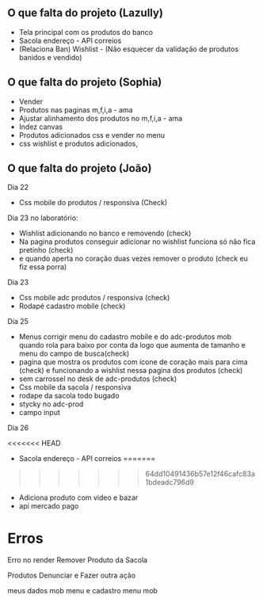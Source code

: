 ## O que falta do projeto (Lazully)

- Tela principal com os produtos do banco
- Sacola endereço - API correios
- (Relaciona Ban) Wishlist - (Não esquecer da validação de produtos banidos e vendido)

## O que falta do projeto (Sophia)

- Vender
- Produtos nas paginas m,f,i,a - ama
- Ajustar alinhamento dos produtos no m,f,i,a - ama
- Indez canvas
- Produtos adicionados css e vender no menu
- css wishlist e produtos adicionados, 

## O que falta do projeto (João)

Dia 22 
- Css mobile do produtos / responsiva (Check)

Dia 23 no laboratório:
- Wishlist adicionando no banco e removendo  (check)
- Na pagina produtos conseguir adicionar no wishlist funciona só não fica pretinho (check)
- e quando aperta no coração duas vezes remover o produto (check eu fiz essa porra)

Dia 23 
- Css mobile adc produtos / responsiva (check)
- Rodapé cadastro mobile (check)

Dia 25

- Menus corrigir menu do cadastro mobile e do adc-produtos mob quando rola para baixo por conta da logo que aumenta de tamanho e menu do campo de busca(check)
- pagina que mostra os produtos com ícone de coração mais para cima (check)
e funcionando a wishlist nessa pagina dos produtos (check)
- sem carrossel no desk de adc-produtos (check)
- Css mobile da sacola / responsiva
- rodape da sacola todo bugado
- stycky no adc-prod
- campo input

Dia 26

<<<<<<< HEAD
- Sacola endereço - API correios
=======
>>>>>>> 64dd10491436b57e12f46cafc83a1bdeadc796d9
- Adiciona produto com video e bazar
- api mercado pago

# Erros

Erro no render
Remover Produto da Sacola

Produtos Denunciar e Fazer outra ação

meus dados mob menu e cadastro menu mob

